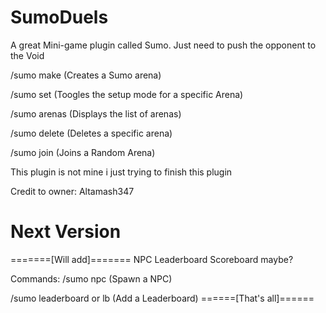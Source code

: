 # SumoDuels
A great Mini-game plugin called Sumo. Just need to push the opponent to the Void

/sumo make <Arena Name>   (Creates a Sumo arena)
  
/sumo set <Arena Name>    (Toogles the setup mode for a specific Arena)
  
/sumo arenas              (Displays the list of arenas)

/sumo delete <Arena Name> (Deletes a specific arena)
  
/sumo join                (Joins a Random Arena)  

This plugin is not mine i just trying to finish this plugin

Credit to owner: Altamash347

# Next Version
=======[Will add]=======
NPC
Leaderboard
Scoreboard maybe?

Commands:
/sumo npc (Spawn a NPC)

/sumo leaderboard or lb (Add a Leaderboard)
======[That's all]======

